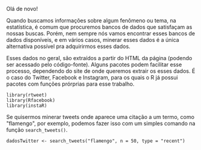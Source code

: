 Olá de novo!

Quando buscamos informações sobre algum fenômeno ou tema, na estatística, é comum que procuremos bancos de dados que satisfaçam as nossas buscas. Porém, nem sempre nós vamos encontrar esses bancos de dados disponíveis, e em vários casos, minerar esses dados é a única alternativa possível pra adquirirmos esses dados.

Esses dados no geral, são extraídos a partir do HTML da página (podendo ser acessado pelo código-fonte). Alguns pacotes podem facilitar esse processo, dependendo do site de onde queremos extrair os esses dados. É o caso do Twitter, Facebook e Instagram, para os quais o R já possui pacotes com funções prórprias para esse trabalho.

```
library(rtweet)
library(Rfacebook)
library(instaR)
```

Se quisermos minerar tweets onde aparece uma citação a um termo, como "flamengo", por exemplo, podemos fazer isso com um simples comando na função ```search_tweets()```. 

```
dadosTwitter <- search_tweets("flamengo", n = 50, type = "recent")
```

